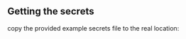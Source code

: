 ## Getting the secrets

copy the provided example secrets file to the real location:

```cp example.env .env

```
